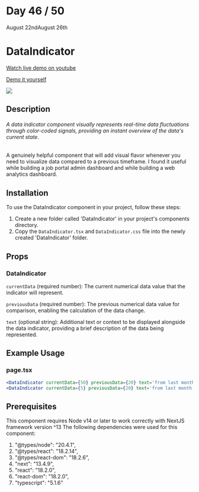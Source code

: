 # Day 46 / 50

August 22ndAugust 26th

# DataIndicator
<a href="https://youtu.be/z-UiOh0E-fM" target="_blank">Watch live demo on youtube</a>

<a href="https:/ / 50daysofcomponents.netlify.app/DataIndicator" target="_blank">Demo it yourself</a>

<a href="https:/ / 50daysofcomponents.netlify.app/DataIndicator" target="_blank"><img src="https://cdn.discordapp.com/attachments/715319623637270638/1143730248274415766/image.png"/></a>  

## Description 

###### A data indicator component visually represents real-time data fluctuations through color-coded signals, providing an instant overview of the data's current state.


A genuinely helpful component that will add visual flavor whenever you need to visualize data compared to a previous timeframe. I found it useful while building a job portal admin dashboard and while building a web analytics dashboard.

## Installation 

To use the DataIndicator component in your project, follow these steps:

1. Create a new folder called 'DataIndicator' in your project's components directory.
2. Copy the `DataIndicator.tsx` and `DataIndicator.css` file into the newly created 'DataIndicator' folder.

## Props 
### DataIndicator

`currentData` (required number): The current numerical data value that the indicator will represent.

`previousData` (required number): The previous numerical data value for comparison, enabling the calculation of the data change.

`text` (optional string): Additional text or context to be displayed alongside the data indicator, providing a brief description of the data being represented.

## Example Usage
### page.tsx
```jsx
<DataIndicator currentData={50} previousData={20} text='from last month' />
<DataIndicator currentData={5} previousData={20} text='from last month' />
```

## Prerequisites
This component requires Node v14 or later to work correctly with NextJS framework version ^13
The following dependencies were used for this component:
1. "@types/node": "20.4.1",
2. "@types/react": "18.2.14",
3. "@types/react-dom": "18.2.6",
4. "next": "13.4.9",
5. "react": "18.2.0",
6. "react-dom": "18.2.0",
7. "typescript": "5.1.6"

